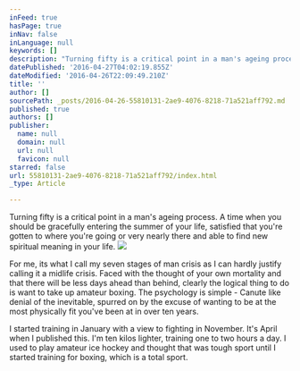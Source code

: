 ```yaml
---
inFeed: true
hasPage: true
inNav: false
inLanguage: null
keywords: []
description: "Turning fifty is a critical point in a man's ageing process. A time when you should be gracefully entering the summer of your life, satisfied that you're gotten to where you're going or very nearly there and able to find new spiritual meaning in your life."
datePublished: '2016-04-27T04:02:19.855Z'
dateModified: '2016-04-26T22:09:49.210Z'
title: ''
author: []
sourcePath: _posts/2016-04-26-55810131-2ae9-4076-8218-71a521aff792.md
published: true
authors: []
publisher:
  name: null
  domain: null
  url: null
  favicon: null
starred: false
url: 55810131-2ae9-4076-8218-71a521aff792/index.html
_type: Article

---
```

Turning fifty is a critical point in a man's ageing process. A time when you should be gracefully entering the summer of your life, satisfied that you're gotten to where you're going or very nearly there and able to find new spiritual meaning in your life.
![](https://the-grid-user-content.s3-us-west-2.amazonaws.com/34fa909b-0863-4d49-b60a-4e6dd9e391d6.jpg)

For me, its what I call my seven stages of man crisis as I can hardly justify calling it a midlife crisis. Faced with the thought of your own mortality and that there will be less days ahead than behind, clearly the logical thing to do is want to take up amateur boxing. The psychology is simple - Canute like denial of the inevitable, spurred on by the excuse of wanting to be at the most physically fit you've been at in over ten years.

I started training in January with a view to fighting in November. It's April when I published this. I'm ten kilos lighter, training one to two hours a day. I used to play amateur ice hockey and thought that was tough sport until I started training for boxing, which is a total sport.